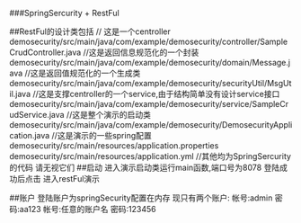 ###SpringSercurity + RestFul


##RestFul的设计类包括 
    // 这是一个centroller
    demosecurity/src/main/java/com/example/demosecurity/controller/SampleCrudController.java
    //这是返回信息规范化的一个封装
    demosecurity/src/main/java/com/example/demosecurity/domain/Message.java
    //这是返回值规范化的一个生成类
    demosecurity/src/main/java/com/example/demosecurity/securityUtil/MsgUtil.java
    //这是支撑centroller的一个service,由于结构简单没有设计service接口
    demosecurity/src/main/java/com/example/demosecurity/service/SampleCrudService.java
    //这是整个演示的启动类
    demosecurity/src/main/java/com/example/demosecurity/DemosecurityApplication.java
    //这是演示的一些spring配置
    demosecurity/src/main/resources/application.properties
    demosecurity/src/main/resources/application.yml
    //其他均为SpringSercurity的代码  请无视它们
##启动
    进入演示启动类运行main函数,端口号为8078
    登陆成功后点击 进入restFul演示  
   
    
##账户
    登陆账户为springSecurity配置在内存
    现只有两个账户:
        帐号:admin   密码:aa123
        帐号:任意的账户名  密码:123456